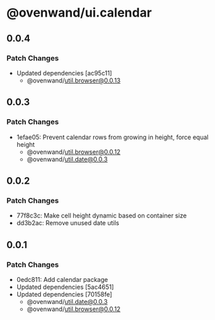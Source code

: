 # @ovenwand/ui.calendar

## 0.0.4

### Patch Changes

- Updated dependencies [ac95c11]
  - @ovenwand/util.browser@0.0.13

## 0.0.3

### Patch Changes

- 1efae05: Prevent calendar rows from growing in height, force equal height
  - @ovenwand/util.browser@0.0.12
  - @ovenwand/util.date@0.0.3

## 0.0.2

### Patch Changes

- 77f8c3c: Make cell height dynamic based on container size
- dd3b2ac: Remove unused date utils

## 0.0.1

### Patch Changes

- 0edc811: Add calendar package
- Updated dependencies [5ac4651]
- Updated dependencies [70158fe]
  - @ovenwand/util.date@0.0.3
  - @ovenwand/util.browser@0.0.12
